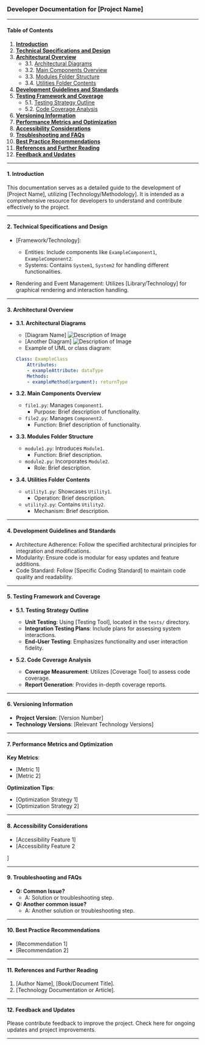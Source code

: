 ### Developer Documentation for [Project Name]
___

#### Table of Contents
1. **[Introduction](#1-introduction)**
2. **[Technical Specifications and Design](#2-technical-specifications-and-design)**
3. **[Architectural Overview](#3-architectural-overview)**
    - 3.1. [Architectural Diagrams](#31-architectural-diagrams)
    - 3.2. [Main Components Overview](#32-main-components-overview)
    - 3.3. [Modules Folder Structure](#33-modules-folder-structure)
    - 3.4. [Utilities Folder Contents](#34-utilities-folder-contents)
4. **[Development Guidelines and Standards](#4-development-guidelines-and-standards)**
5. **[Testing Framework and Coverage](#5-testing-framework-and-coverage)**
    - 5.1. [Testing Strategy Outline](#51-testing-strategy-outline)
    - 5.2. [Code Coverage Analysis](#52-code-coverage-analysis)
6. **[Versioning Information](#6-versioning-information)**
7. **[Performance Metrics and Optimization](#7-performance-metrics-and-optimization)**
8. **[Accessibility Considerations](#8-accessibility-considerations)**
9. **[Troubleshooting and FAQs](#9-troubleshooting-and-faqs)**
10. **[Best Practice Recommendations](#10-best-practice-recommendations)**
11. **[References and Further Reading](#11-references-and-further-reading)**
12. **[Feedback and Updates](#12-feedback-and-updates)**

---

#### 1. Introduction
This documentation serves as a detailed guide to the development of [Project Name], utilizing [Technology/Methodology]. It is intended as a comprehensive resource for developers to understand and contribute effectively to the project.

---

#### 2. Technical Specifications and Design
- [Framework/Technology]:
  - Entities: Include components like `ExampleComponent1`, `ExampleComponent2`.
  - Systems: Contains `System1`, `System2` for handling different functionalities.

- Rendering and Event Management: Utilizes [Library/Technology] for graphical rendering and interaction handling.

---

#### 3. Architectural Overview
- **3.1. Architectural Diagrams**
  - [Diagram Name]
  ![Description of Image](path/to/image.png)
  - [Another Diagram]
  ![Description of Image](path/to/another_image.png)
  - Example of UML or class diagram:
  ```yaml
  Class: ExampleClass
      Attributes:
      - exampleAttribute: dataType
      Methods:
      - exampleMethod(argument): returnType
  ```

- **3.2. Main Components Overview**
  - `file1.py`: Manages `Component1`.
    - Purpose: Brief description of functionality.
  - `file2.py`: Manages `Component2`.
    - Function: Brief description of functionality.

- **3.3. Modules Folder Structure**
  - `module1.py`: Introduces `Module1`.
    - Function: Brief description.
  - `module2.py`: Incorporates `Module2`.
    - Role: Brief description.

- **3.4. Utilities Folder Contents**
  - `utility1.py`: Showcases `Utility1`.
    - Operation: Brief description.
  - `utility2.py`: Contains `Utility2`.
    - Mechanism: Brief description.
---

#### 4. Development Guidelines and Standards
- Architecture Adherence: Follow the specified architectural principles for integration and modifications.
- Modularity: Ensure code is modular for easy updates and feature additions.
- Code Standard: Follow [Specific Coding Standard] to maintain code quality and readability.

---

#### 5. Testing Framework and Coverage
- **5.1. Testing Strategy Outline**
  - **Unit Testing**: Using [Testing Tool], located in the `tests/` directory.
  - **Integration Testing Plans**: Include plans for assessing system interactions.
  - **End-User Testing**: Emphasizes functionality and user interaction fidelity.

- **5.2. Code Coverage Analysis**
  - **Coverage Measurement**: Utilizes [Coverage Tool] to assess code coverage.
  - **Report Generation**: Provides in-depth coverage reports.

---

#### 6. Versioning Information
- **Project Version**: [Version Number]
- **Technology Versions**: [Relevant Technology Versions]

---

#### 7. Performance Metrics and Optimization
**Key Metrics**:
- [Metric 1]
- [Metric 2]

**Optimization Tips**:
- [Optimization Strategy 1]
- [Optimization Strategy 2]

---

#### 8. Accessibility Considerations
- [Accessibility Feature 1]
- [Accessibility Feature 2

]

---

#### 9. Troubleshooting and FAQs
- **Q: Common Issue?**
  - A: Solution or troubleshooting step.
- **Q: Another common issue?**
  - A: Another solution or troubleshooting step.

---

#### 10. Best Practice Recommendations
- [Recommendation 1]
- [Recommendation 2]

---

#### 11. References and Further Reading
1. [Author Name], [Book/Document Title].
2. [Technology Documentation or Article].

---

#### 12. Feedback and Updates
Please contribute feedback to improve the project. Check here for ongoing updates and project improvements.

---